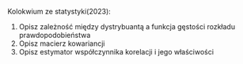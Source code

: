 Kolokwium ze statystyki(2023):

1. Opisz zależność między dystrybuantą a funkcja gęstości rozkładu prawdopodobieństwa
2. Opisz macierz kowariancji
3. Opisz estymator współczynnika korelacji i jego właściwości
